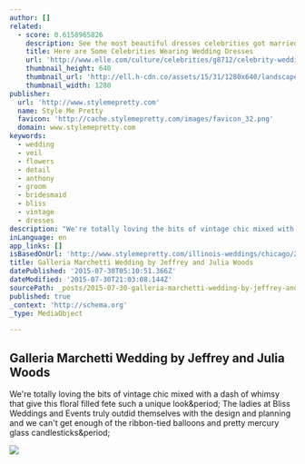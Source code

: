 ```yaml
---
author: []
related:
  - score: 0.6158965826
    description: See the most beautiful dresses celebrities got married in this year.
    title: Here are Some Celebrities Wearing Wedding Dresses
    url: 'http://www.elle.com/culture/celebrities/g8712/celebrity-wedding-dresses/'
    thumbnail_height: 640
    thumbnail_url: 'http://ell.h-cdn.co/assets/15/31/1280x640/landscape-1438096610-capture-decran-2015-07-28-a-111524-am.png'
    thumbnail_width: 1280
publisher:
  url: 'http://www.stylemepretty.com'
  name: Style Me Pretty
  favicon: 'http://cache.stylemepretty.com/images/favicon_32.png'
  domain: www.stylemepretty.com
keywords:
  - wedding
  - veil
  - flowers
  - detail
  - anthony
  - groom
  - bridesmaid
  - bliss
  - vintage
  - dresses
description: "We're totally loving the bits of vintage chic mixed with a dash of whimsy that give this floral filled fete such a unique look. The ladies at Bliss Weddings and Events truly outdid themselves with the design and planning and we can't get enough of the ribbon-tied balloons and pretty mercury glass candlesticks."
inLanguage: en
app_links: []
isBasedOnUrl: 'http://www.stylemepretty.com/illinois-weddings/chicago/2012/01/25/galleria-marchetti-wedding-by-jeffrey-and-julia-woods/'
title: Galleria Marchetti Wedding by Jeffrey and Julia Woods
datePublished: '2015-07-30T05:10:51.366Z'
dateModified: '2015-07-30T21:03:08.144Z'
sourcePath: _posts/2015-07-30-galleria-marchetti-wedding-by-jeffrey-and-julia-woods.md
published: true
_context: 'http://schema.org'
_type: MediaObject

---
```

<article style=""><h1>Galleria Marchetti Wedding by Jeffrey and Julia Woods</h1><p>We're totally loving the bits of vintage chic mixed with a dash of whimsy that give this floral filled fete such a unique look&amp;period; The ladies at Bliss Weddings and Events truly outdid themselves with the design and planning and we can't get enough of the ribbon-tied balloons and pretty mercury glass candlesticks&amp;period;</p><img src="http://o.aolcdn.com/smp/is/wp-content/gallery/ibb/arochon/ibb-1327421507.3833.13798$!600x.jpg" /></article>